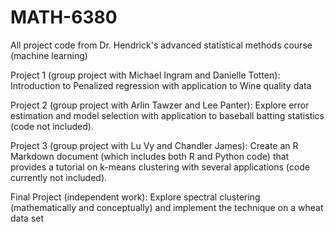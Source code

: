 # MATH-6380
All project code from Dr. Hendrick's advanced statistical methods course (machine learning)

Project 1 (group project with Michael Ingram and Danielle Totten):
  Introduction to Penalized regression with application to Wine quality data
 
Project 2 (group project with Arlin Tawzer and Lee Panter):
   Explore error estimation and model selection with application to baseball batting statistics (code not included).
   
Project 3 (group project with Lu Vy and Chandler James):
   Create an R Markdown document (which includes both R and Python code) that provides a tutorial on k-means clustering with several      applications (code currently not included).
   
Final Project (independent work):
    Explore spectral clustering (mathematically and conceptually) and implement the technique on a wheat data set
    
 
  
